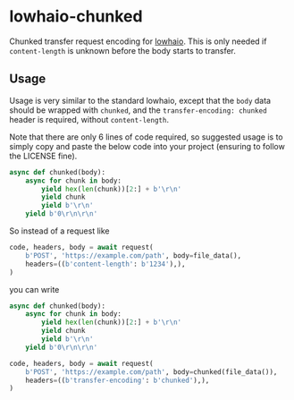 # lowhaio-chunked

Chunked transfer request encoding for [lowhaio](https://github.com/michalc/lowhaio). This is only needed if `content-length` is unknown before the body starts to transfer.


## Usage

Usage is very similar to the standard lowhaio, except that the `body` data should be wrapped with `chunked`, and the `transfer-encoding: chunked` header is required, without `content-length`.

Note that there are only 6 lines of code required, so suggested usage is to simply copy and paste the below code into your project (ensuring to follow the LICENSE fine).

```python
async def chunked(body):
    async for chunk in body:
        yield hex(len(chunk))[2:] + b'\r\n'
        yield chunk
        yield b'\r\n'
    yield b'0\r\n\r\n'
```

So instead of a request like

```python
code, headers, body = await request(
    b'POST', 'https://example.com/path', body=file_data(),
    headers=((b'content-length': b'1234'),),
)
```

you can write

```python
async def chunked(body):
    async for chunk in body:
        yield hex(len(chunk))[2:] + b'\r\n'
        yield chunk
        yield b'\r\n'
    yield b'0\r\n\r\n'

code, headers, body = await request(
    b'POST', 'https://example.com/path', body=chunked(file_data()),
    headers=((b'transfer-encoding': b'chunked'),),
)
```
